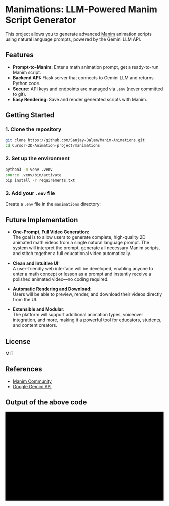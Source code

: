 # Manimations: LLM-Powered Manim Script Generator

This project allows you to generate advanced [Manim](https://www.manim.community/) animation scripts using natural language prompts, powered by the Gemini LLM API.

## Features

- **Prompt-to-Manim:** Enter a math animation prompt, get a ready-to-run Manim script.
- **Backend API:** Flask server that connects to Gemini LLM and returns Python code.
- **Secure:** API keys and endpoints are managed via `.env` (never committed to git).
- **Easy Rendering:** Save and render generated scripts with Manim.

## Getting Started

### 1. Clone the repository

```sh
git clone https://github.com/Sanjay-Balam/Manim-Animations.git
cd Cursor-2D-Animation-project/manimations
```

### 2. Set up the environment

```sh
python3 -m venv .venv
source .venv/bin/activate
pip install -r requirements.txt
```

### 3. Add your `.env` file

Create a `.env` file in the `manimations` directory:



## Future Implementation

- **One-Prompt, Full Video Generation:**  
  The goal is to allow users to generate complete, high-quality 2D animated math videos from a single natural language prompt. The system will interpret the prompt, generate all necessary Manim scripts, and stitch together a full educational video automatically.

- **Clean and Intuitive UI:**  
  A user-friendly web interface will be developed, enabling anyone to enter a math concept or lesson as a prompt and instantly receive a polished animated video—no coding required.

- **Automatic Rendering and Download:**  
  Users will be able to preview, render, and download their videos directly from the UI.

- **Extensible and Modular:**  
  The platform will support additional animation types, voiceover integration, and more, making it a powerful tool for educators, students, and content creators.


## License

MIT

## References

- [Manim Community](https://www.manim.community/)
- [Google Gemini API](https://aistudio.google.com/app/apikey)

## Output of the above code

![Cosine Wave Animation](media/videos/generated_manim/480p15/CosineWave.gif)

